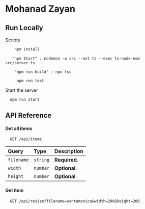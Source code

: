
# Mohanad Zayan




## Run Locally

Scripts


```bash
    npm install
```

```npm Start
   "npm Start" : nodemon -w src --ext ts --exec ts-node-esm src/server.ts
```


```npm run build
    "npm run build" : npx tsc
```


```npm run test
     npm run test 
```

Start the server

```bash
  npm run start
```


## API Reference

#### Get all items

```http
  GET /api/items
```

| Query | Type     | Description                |
| :-------- | :------- | :------------------------- |
| `filename` | `string` | **Required**.  |
| `width` | `number` | **Optional**.  |
| `height` | `number` | **Optional**.  |

#### Get item

```http
  GET /api/resize?filename=santamonica&width=200&height=200
```


